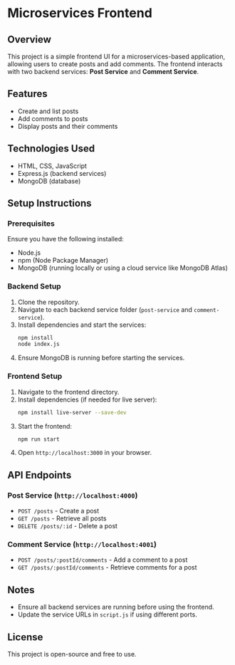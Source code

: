# Microservices Frontend

## Overview
This project is a simple frontend UI for a microservices-based application, allowing users to create posts and add comments. The frontend interacts with two backend services: **Post Service** and **Comment Service**.

## Features
- Create and list posts
- Add comments to posts
- Display posts and their comments

## Technologies Used
- HTML, CSS, JavaScript
- Express.js (backend services)
- MongoDB (database)

## Setup Instructions

### Prerequisites
Ensure you have the following installed:
- Node.js
- npm (Node Package Manager)
- MongoDB (running locally or using a cloud service like MongoDB Atlas)

### Backend Setup
1. Clone the repository.
2. Navigate to each backend service folder (`post-service` and `comment-service`).
3. Install dependencies and start the services:
   ```sh
   npm install
   node index.js
   ```
4. Ensure MongoDB is running before starting the services.

### Frontend Setup
1. Navigate to the frontend directory.
2. Install dependencies (if needed for live server):
   ```sh
   npm install live-server --save-dev
   ```
3. Start the frontend:
   ```sh
   npm run start
   ```
4. Open `http://localhost:3000` in your browser.

## API Endpoints
### Post Service (`http://localhost:4000`)
- `POST /posts` - Create a post
- `GET /posts` - Retrieve all posts
- `DELETE /posts/:id` - Delete a post

### Comment Service (`http://localhost:4001`)
- `POST /posts/:postId/comments` - Add a comment to a post
- `GET /posts/:postId/comments` - Retrieve comments for a post

## Notes
- Ensure all backend services are running before using the frontend.
- Update the service URLs in `script.js` if using different ports.

## License
This project is open-source and free to use.